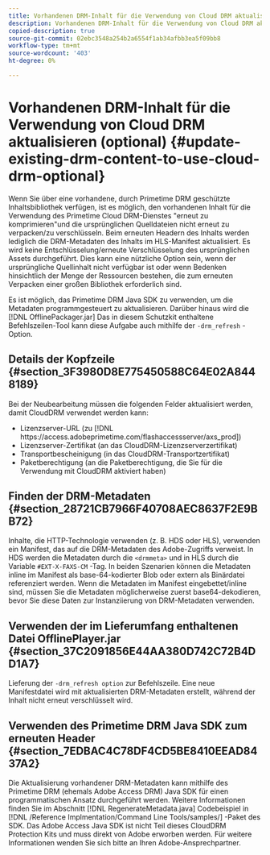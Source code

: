 ```yaml
---
title: Vorhandenen DRM-Inhalt für die Verwendung von Cloud DRM aktualisieren (optional)
description: Vorhandenen DRM-Inhalt für die Verwendung von Cloud DRM aktualisieren (optional)
copied-description: true
source-git-commit: 02ebc3548a254b2a6554f1ab34afbb3ea5f09bb8
workflow-type: tm+mt
source-wordcount: '403'
ht-degree: 0%

---
```


# Vorhandenen DRM-Inhalt für die Verwendung von Cloud DRM aktualisieren (optional) {#update-existing-drm-content-to-use-cloud-drm-optional}

Wenn Sie über eine vorhandene, durch Primetime DRM geschützte Inhaltsbibliothek verfügen, ist es möglich, den vorhandenen Inhalt für die Verwendung des Primetime Cloud DRM-Dienstes &quot;erneut zu komprimieren&quot;und die ursprünglichen Quelldateien nicht erneut zu verpacken/zu verschlüsseln. Beim erneuten Headern des Inhalts werden lediglich die DRM-Metadaten des Inhalts im HLS-Manifest aktualisiert. Es wird keine Entschlüsselung/erneute Verschlüsselung des ursprünglichen Assets durchgeführt. Dies kann eine nützliche Option sein, wenn der ursprüngliche Quellinhalt nicht verfügbar ist oder wenn Bedenken hinsichtlich der Menge der Ressourcen bestehen, die zum erneuten Verpacken einer großen Bibliothek erforderlich sind.

Es ist möglich, das Primetime DRM Java SDK zu verwenden, um die Metadaten programmgesteuert zu aktualisieren. Darüber hinaus wird die [!DNL OfflinePackager.jar] Das in diesem Schutzkit enthaltene Befehlszeilen-Tool kann diese Aufgabe auch mithilfe der `-drm_refresh` -Option.

## Details der Kopfzeile {#section_3F3980D8E775450588C64E02A8448189}

Bei der Neubearbeitung müssen die folgenden Felder aktualisiert werden, damit CloudDRM verwendet werden kann:

* Lizenzserver-URL (zu [!DNL ht<span></span>tps://access.adobeprimetime.com/flashaccessserver/axs_prod])
* Lizenzserver-Zertifikat (an das CloudDRM-Lizenzserverzertifikat)
* Transportbescheinigung (in das CloudDRM-Transportzertifikat)
* Paketberechtigung (an die Paketberechtigung, die Sie für die Verwendung mit CloudDRM aktiviert haben)

## Finden der DRM-Metadaten {#section_28721CB7966F40708AEC8637F2E9BB72}

Inhalte, die HTTP-Technologie verwenden (z. B. HDS oder HLS), verwenden ein Manifest, das auf die DRM-Metadaten des Adobe-Zugriffs verweist. In HDS werden die Metadaten durch die `<drmmeta>` und in HLS durch die Variable `#EXT-X-FAXS-CM` -Tag. In beiden Szenarien können die Metadaten inline im Manifest als base-64-kodierter Blob oder extern als Binärdatei referenziert werden. Wenn die Metadaten im Manifest eingebettet/inline sind, müssen Sie die Metadaten möglicherweise zuerst base64-dekodieren, bevor Sie diese Daten zur Instanziierung von DRM-Metadaten verwenden.

## Verwenden der im Lieferumfang enthaltenen Datei OfflinePlayer.jar {#section_37C2091856E44AA380D742C72B4DD1A7}

Lieferung der `-drm_refresh option` zur Befehlszeile. Eine neue Manifestdatei wird mit aktualisierten DRM-Metadaten erstellt, während der Inhalt nicht erneut verschlüsselt wird.

## Verwenden des Primetime DRM Java SDK zum erneuten Header {#section_7EDBAC4C78DF4CD5BE8410EEAD8437A2}

Die Aktualisierung vorhandener DRM-Metadaten kann mithilfe des Primetime DRM (ehemals Adobe Access DRM) Java SDK für einen programmatischen Ansatz durchgeführt werden. Weitere Informationen finden Sie im Abschnitt [!DNL RegenerateMetadata.java] Codebeispiel in [!DNL /Reference Implmentation/Command Line Tools/samples/] -Paket des SDK. Das Adobe Access Java SDK ist nicht Teil dieses CloudDRM Protection Kits und muss direkt von Adobe erworben werden. Für weitere Informationen wenden Sie sich bitte an Ihren Adobe-Ansprechpartner.
